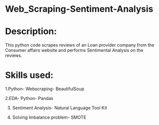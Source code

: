 # Web_Scraping-Sentiment-Analysis

# Description:

This python code scrapes reviews of an Loan provider company from the Consumer affairs website and performs Sentimental Analysis on the reviews. 


# Skills used:
1.Python- Webscraping- BeautifulSoup

2.EDA- Python- Pandas

3. Sentiment Analysis- Natural Language Tool Kit

4. Solving Imbalance problem- SMOTE
